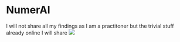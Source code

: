 # NumerAI
I will not share all my findings as I am a practitoner but the trivial stuff already online I will share
![](/download.png)
